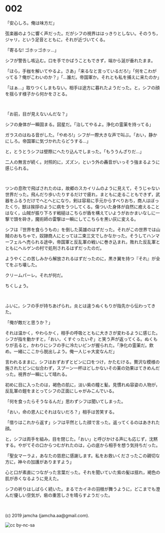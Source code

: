 

# 002

「安心しろ。俺は味方だ」

弦楽器のように響く声だった。だがシフの視界ははっきりとしない。そのうち，ジャリ，という足音とともに，それが近づいてくる。

「寄るな! ゴホッゴホッ…」

シフが警告し咳込む。口を手でかばうこともできず，端から涎が垂れたまま。

「ほら，手枷を解いてやるよ。さあ」「来るなと言っているだろ!」「何をこわがってる？俺がこわいのか？」「…誰だ。帝国軍か。それとも私を捕えに来たのか」

「はぁ…」取りつくしまもない。相手は途方に暮れたようだった。と，シフの顔を揺らす様子から何かをさとる。

<br>

「お前，目が見えないんだな？」

シフの身体が一瞬固まる。図星だ。「治してやるよ。浄化の霊薬を持ってる」

ガラスのはねる音がした。「やめろ!」シフが一際大きな声で叫ぶ。「おい，静かにしろ。帝国軍に気づかれたらどうする…」

と，とうとうシフは壁際にへたり込んでしまった。「もううんざりだ…」

二人の無言が続く。対照的に，ズズン，という外の轟音がいっそう強まるように感じられる。

<br>

ツンの息吹で飛ばされたのは，故郷のスカイリムのように見えて，そうじゃない世界だった。飛んだり歩いたりするだけで疲れ，まともに走ることもできず，武器をふるうだけでへとへとになり，剣は容易に手元からすべりおち，商人はぼったくり，獣は挨拶のように病をうつしてくる。傷ついた身体が自然に癒えることはなく，山賊が振り下ろす戦槌はこちらが盾を構えていようがおかまいなしに一撃で頭を砕き，魔術師の雷撃は一瞬にしてこちらを黒い灰に変える。

シフは『世界を食らうもの』を倒した英雄のはずだった。それがこの世界では山賊のおもちゃで，奴隷商人にとっては二束三文でしかなかった。そうしてハンマーフェルへ売られる途中，帝国軍と反乱軍の戦いに巻き込まれ，敗れた反乱軍とともにヘルゲンの村で処刑されるはずだったのだ。

ようやくこの苦しみから解放されるはずだったのに，黒き翼を持つ『それ』が全てをぶち壊した。

クリームパーレ。それが何だ。

ちくしょう。

<br>

ふいに，シフの手が持ちあげられ，炎とは違うぬくもりが指先から伝わってきた。

「俺が敵だと思うか？」

それは温かく，やわらかく，相手の呼吸とともに大きさが変わるように感じた。シフが指を動かすと，「おい，くすぐったいぞ」と笑う声が返ってくる。ぬくもりが去ると，かわりにシフの手に冷たいビンが握られた。「浄化の霊薬だ。飲め。一緒にここから脱出しよう。俺一人じゃ大変なんだ」

言われるままに，シフはおずおずとビンに口をつけ，かたむける。贅沢な模様の施されたビンに似合わず，スプーン一杯ほどしかないその薬の効果はてきめんだった。視界が一瞬にして晴れる。

初めに目に入ったのは，褐色の肌に，淡い紫の瞳と髪。見慣れぬ容姿の人物が，反乱軍の鎧をまとってシフの正面にしゃがみこんでいる。

「何を食ったらそうなるんだ」思わずシフは聞いてしまった。

「おい，命の恩人にそれはないだろ？」相手は苦笑する。

「借りはこれから返す」シフは平然とした顔で言った。返ってくるのはあきれた顔。

と，シフは両手を組み，目を閉じた。「おい」と呼びかける声にも応じず，沈黙する。やがてその口からつむがれたのは，心の底から相手を想う気持ちだった。

「聖女マーラよ，あなたの慈悲に感謝します。私をお救いくださったこの親切な方に，神々の加護がありますよう」

心と口が素直につながった言葉だった。それを聞いていた紫の髪は揺れ，褐色の肌が赤くなるように見えた。

シフの祈りはしばらく続いた。まるでカイネの羽根が舞うように，どこまでも澄んだ優しい空気が，砦の重苦しさを晴らすようだった。

<br>
<br>
(c) 2019 jamcha (jamcha.aa@gmail.com).

![cc by-nc-sa](https://i.creativecommons.org/l/by-nc-sa/4.0/88x31.png)

